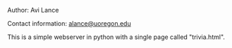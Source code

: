 Author: Avi Lance

Contact information: alance@uoregon.edu

This is a simple webserver in python with a single page called "trivia.html". 
